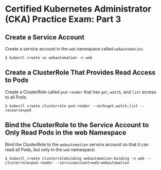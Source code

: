 # Certified Kubernetes Administrator (CKA) Practice Exam: Part 3

## Create a Service Account

Create a service account in the `web` namespace called `webautomation`.

```console
$ kubectl create sa webautomation -n web
```

## Create a ClusterRole That Provides Read Access to Pods

Create a ClusterRole called `pod-reader` that has `get`, `watch`, and `list` access to all Pods.

```console
$ kubectl create clusterrole pod-reader --verb=get,watch,list --resource=pod
```

## Bind the ClusterRole to the Service Account to Only Read Pods in the web Namespace

Bind the ClusterRole to the `webautomation` service account so that it can read all Pods, but only in the `web` namespace.

```console
$ kubectl create clusterrolebinding webautomation-binding -n web --clusterrole=pod-reader --serviceaccount=web:webautomation
```